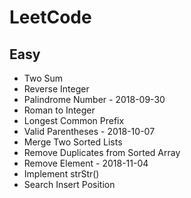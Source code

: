 # LeetCode 

## Easy

+ Two Sum
+ Reverse Integer
+ Palindrome Number                          - 2018-09-30
+ Roman to Integer
+ Longest Common Prefix   
+ Valid Parentheses                          - 2018-10-07
+ Merge Two Sorted Lists  
+ Remove Duplicates from Sorted Array    
+ Remove Element                             - 2018-11-04
+ Implement strStr()
+ Search Insert Position

